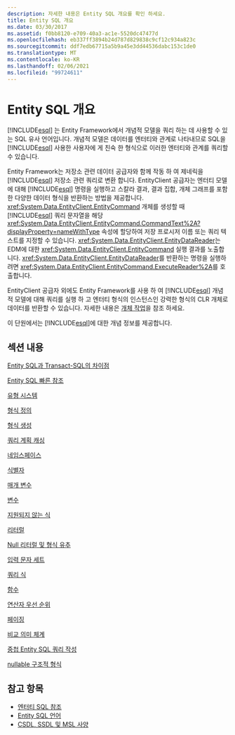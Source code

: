 ```yaml
---
description: 자세한 내용은 Entity SQL 개요를 확인 하세요.
title: Entity SQL 개요
ms.date: 03/30/2017
ms.assetid: f0bb8120-e709-40a3-ac1e-5520dc47477d
ms.openlocfilehash: eb337ff3894b24d787d829838c9cf12c934a823c
ms.sourcegitcommit: ddf7edb67715a5b9a45e3dd44536dabc153c1de0
ms.translationtype: MT
ms.contentlocale: ko-KR
ms.lasthandoff: 02/06/2021
ms.locfileid: "99724611"
---
```

# <a name="entity-sql-overview"></a>Entity SQL 개요

[!INCLUDE[esql](../../../../../../includes/esql-md.md)] 는 Entity Framework에서 개념적 모델을 쿼리 하는 데 사용할 수 있는 SQL 유사 언어입니다. 개념적 모델은 데이터를 엔터티와 관계로 나타내므로 SQL을 [!INCLUDE[esql](../../../../../../includes/esql-md.md)] 사용한 사용자에 게 친숙 한 형식으로 이러한 엔터티와 관계를 쿼리할 수 있습니다.  

 Entity Framework는 저장소 관련 데이터 공급자와 함께 작동 하 여 제네릭을 [!INCLUDE[esql](../../../../../../includes/esql-md.md)] 저장소 관련 쿼리로 변환 합니다. EntityClient 공급자는 엔터티 모델에 대해 [!INCLUDE[esql](../../../../../../includes/esql-md.md)] 명령을 실행하고 스칼라 결과, 결과 집합, 개체 그래프를 포함한 다양한 데이터 형식을 반환하는 방법을 제공합니다. <xref:System.Data.EntityClient.EntityCommand> 개체를 생성할 때 [!INCLUDE[esql](../../../../../../includes/esql-md.md)] 쿼리 문자열을 해당 <xref:System.Data.EntityClient.EntityCommand.CommandText%2A?displayProperty=nameWithType> 속성에 할당하여 저장 프로시저 이름 또는 쿼리 텍스트를 지정할 수 있습니다. <xref:System.Data.EntityClient.EntityDataReader>는 EDM에 대한 <xref:System.Data.EntityClient.EntityCommand> 실행 결과를 노출합니다. <xref:System.Data.EntityClient.EntityDataReader>를 반환하는 명령을 실행하려면 <xref:System.Data.EntityClient.EntityCommand.ExecuteReader%2A>를 호출합니다.  
  
 EntityClient 공급자 외에도 Entity Framework를 사용 하 여 [!INCLUDE[esql](../../../../../../includes/esql-md.md)] 개념적 모델에 대해 쿼리를 실행 하 고 엔터티 형식의 인스턴스인 강력한 형식의 CLR 개체로 데이터를 반환할 수 있습니다. 자세한 내용은 [개체 작업](../working-with-objects.md)을 참조 하세요.  
  
 이 단원에서는 [!INCLUDE[esql](../../../../../../includes/esql-md.md)]에 대한 개념 정보를 제공합니다.  
  
## <a name="in-this-section"></a>섹션 내용  

 [Entity SQL과 Transact-SQL의 차이점](how-entity-sql-differs-from-transact-sql.md)  
  
 [Entity SQL 빠른 참조](entity-sql-quick-reference.md)  
  
 [유형 시스템](type-system-entity-sql.md)  
  
 [형식 정의](type-definitions-entity-sql.md)  
  
 [형식 생성](constructing-types-entity-sql.md)  
  
 [쿼리 계획 캐싱](query-plan-caching-entity-sql.md)  
  
 [네임스페이스](namespaces-entity-sql.md)  
  
 [식별자](identifiers-entity-sql.md)  
  
 [매개 변수](parameters-entity-sql.md)  
  
 [변수](variables-entity-sql.md)  
  
 [지원되지 않는 식](unsupported-expressions-entity-sql.md)  
  
 [리터럴](literals-entity-sql.md)  
  
 [Null 리터럴 및 형식 유추](null-literals-and-type-inference-entity-sql.md)  
  
 [입력 문자 세트](input-character-set-entity-sql.md)  
  
 [쿼리 식](query-expressions-entity-sql.md)  
  
 [함수](functions-entity-sql.md)  
  
 [연산자 우선 순위](operator-precedence-entity-sql.md)  
  
 [페이징](paging-entity-sql.md)  
  
 [비교 의미 체계](comparison-semantics-entity-sql.md)  
  
 [중첩 Entity SQL 쿼리 작성](composing-nested-entity-sql-queries.md)  
  
 [nullable 구조적 형식](nullable-structured-types-entity-sql.md)  
  
## <a name="see-also"></a>참고 항목

- [엔터티 SQL 참조](entity-sql-reference.md)
- [Entity SQL 언어](entity-sql-language.md)
- [CSDL, SSDL 및 MSL 사양](/ef/ef6/modeling/designer/advanced/edmx/csdl-spec)
